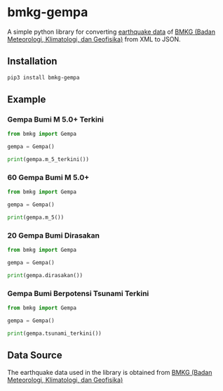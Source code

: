 # bmkg-gempa

A simple python library for converting [earthquake data](https://data.bmkg.go.id/gempabumi/) of [BMKG (Badan Meteorologi, Klimatologi, dan Geofisika)](https://www.bmkg.go.id/) from XML to JSON.

## Installation

```bash
pip3 install bmkg-gempa
```

## Example

### Gempa Bumi M 5.0+ Terkini

```python
from bmkg import Gempa

gempa = Gempa()

print(gempa.m_5_terkini())
```

### 60 Gempa Bumi M 5.0+

```python
from bmkg import Gempa

gempa = Gempa()

print(gempa.m_5())
```

### 20 Gempa Bumi Dirasakan

```python
from bmkg import Gempa

gempa = Gempa()

print(gempa.dirasakan())

```

### Gempa Bumi Berpotensi Tsunami Terkini

```python
from bmkg import Gempa

gempa = Gempa()

print(gempa.tsunami_terkini())
```

## Data Source

The earthquake data used in the library is obtained from [BMKG (Badan Meteorologi, Klimatologi, dan Geofisika)](https://www.bmkg.go.id/)
